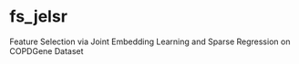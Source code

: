 fs_jelsr
========

Feature Selection via Joint Embedding Learning and Sparse Regression on COPDGene Dataset
